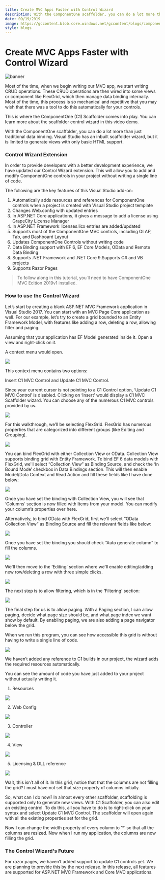 ```yaml
---
title: Create MVC Apps Faster with Control Wizard
description: With the ComponentOne scaffolder, you can do a lot more than just traditional data binding. Visual Studio has an inbuilt scaffolder wizard, but it is limited to generate views with only basic HTML support.
date: 09/19/2019
image: https://gccontent.blob.core.windows.net/gccontent/blogs/componentone/20190325-create-mvc-apps-faster-with-control-wizard/1.jpg
style: blogs
---
```


# Create MVC Apps Faster with Control Wizard

![banner](https://gccontent.blob.core.windows.net/gccontent/blogs/componentone/20190325-create-mvc-apps-faster-with-control-wizard/1.jpg)

Most of the time, when we begin writing our MVC app, we start writing CRUD operations. These CRUD operations are then wired into some views or component like FlexGrid, which then manage data binding internally. Most of the time, this process is so mechanical and repetitive that you may wish that there was a tool to do this automatically for your controls.

This is where the ComponentOne (C1) Scaffolder comes into play. You can learn more about the scaffolder control wizard in this video demo.

With the ComponentOne scaffolder, you can do a lot more than just traditional data binding. Visual Studio has an inbuilt scaffolder wizard, but it is limited to generate views with only basic HTML support.

### Control Wizard Extension

In order to provide developers with a better development experience, we have updated our Control Wizard extension. This will allow you to add and modify ComponentOne controls in your project without writing a single line of code.

The following are the key features of this Visual Studio add-on:
1. Automatically adds resources and references for ComponentOne controls when a project is created with Visual Studio project template
2. Changes Web.config with updated entries
3. In ASP.NET Core applications, it gives a message to add a license using GrapeCity License Manager
4. In ASP.NET Framework licenses.licx entries are added/updated
5. Supports most of the ComponentOne MVC controls, including OLAP, Tab, and Dashboard Layout
6. Updates ComponentOne Controls without writing code
7. Data Binding support with EF 6, EF Core Models, OData and Remote Data Binding
8. Supports .NET Framework and .NET Core
9.Supports C# and VB projects
10. Supports Razor Pages

> To follow along in this tutorial, you'll need to have ComponentOne MVC Edition 2019v1 installed.

### How to use the Control Wizard

Let’s start by creating a blank ASP.NET MVC Framework application in Visual Studio 2017. You can start with an MVC Page Core application as well. For our example, let’s try to create a grid bounded to an Entity Framework Model, with features like adding a row, deleting a row, allowing filter and paging.

Assuming that your application has EF Model generated inside it. Open a view and right-click on it.

A context menu would open.

![](https://gccontent.blob.core.windows.net/gccontent/blogs/componentone/20190325-create-mvc-apps-faster-with-control-wizard/2.jpg)

This context menu contains two options:

Insert C1 MVC Control and Update C1 MVC Control.

Since your current cursor is not pointing to a C1 Control option, ‘Update C1 MVC Control’ is disabled. Clicking on ‘Insert’ would display a C1 MVC Scaffolder wizard. You can choose any of the numerous C1 MVC controls provided by us.

![](https://gccontent.blob.core.windows.net/gccontent/blogs/componentone/20190325-create-mvc-apps-faster-with-control-wizard/3.jpg)

For this walkthrough, we'll be selecting FlexGrid. FlexGrid has numerous properties that are categorized into different groups (like Editing and Grouping).

![](https://gccontent.blob.core.windows.net/gccontent/blogs/componentone/20190325-create-mvc-apps-faster-with-control-wizard/4.jpg)

You can bind FlexGrid with either Collection View or OData. Collection View supports binding grid with Entity Framework. To bind EF 6 data models with FlexGrid, we'll select “Collection View” as Binding Source, and check the ‘In Bound Mode’ checkbox in Data Bindings section. This will then enable Model/Data Context and Read Action and fill these fields like I have done below:

![](https://gccontent.blob.core.windows.net/gccontent/blogs/componentone/20190325-create-mvc-apps-faster-with-control-wizard/5.jpg)

Once you have set the binding with Collection View, you will see that ‘Columns’ section is now filled with Items from your model. You can modify your column’s properties over here.

Alternatively, to bind OData with FlexGrid, first we'll select “OData Collection View” as Binding Source and fill the relevant fields like below:

![](https://gccontent.blob.core.windows.net/gccontent/blogs/componentone/20190325-create-mvc-apps-faster-with-control-wizard/9.jpg)

Once you have set the binding you should check “Auto generate column” to fill the columns.

![](https://gccontent.blob.core.windows.net/gccontent/blogs/componentone/20190325-create-mvc-apps-faster-with-control-wizard/10.jpg)

We'll then move to the ‘Editing’ section where we'll enable editing/adding new row/deleting a row with three simple clicks.

![](https://gccontent.blob.core.windows.net/gccontent/blogs/componentone/20190325-create-mvc-apps-faster-with-control-wizard/11.jpg)

The next step is to allow filtering, which is in the ‘Filtering’ section:

![](https://gccontent.blob.core.windows.net/gccontent/blogs/componentone/20190325-create-mvc-apps-faster-with-control-wizard/12.jpg)

The final step for us is to allow paging. With a Paging section, I can allow paging, decide what page size should be, and what page index we want show by default. By enabling paging, we are also adding a page navigator below the grid.

When we run this program, you can see how accessible this grid is without having to write a single line of code.

![](https://gccontent.blob.core.windows.net/gccontent/blogs/componentone/20190325-create-mvc-apps-faster-with-control-wizard/13.jpg)

We haven’t added any reference to C1 builds in our project, the wizard adds the required resources automatically.

You can see the amount of code you have just added to your project without actually writing it.

1. Resources

![](https://gccontent.blob.core.windows.net/gccontent/blogs/componentone/20190325-create-mvc-apps-faster-with-control-wizard/14.jpg)

2. Web Config

![](https://gccontent.blob.core.windows.net/gccontent/blogs/componentone/20190325-create-mvc-apps-faster-with-control-wizard/15.jpg)

3. Controller

![](https://gccontent.blob.core.windows.net/gccontent/blogs/componentone/20190325-create-mvc-apps-faster-with-control-wizard/16.jpg)

4. View

![](https://gccontent.blob.core.windows.net/gccontent/blogs/componentone/20190325-create-mvc-apps-faster-with-control-wizard/17.jpg)

5. Licensing & DLL reference

![](https://gccontent.blob.core.windows.net/gccontent/blogs/componentone/20190325-create-mvc-apps-faster-with-control-wizard/18.jpg)

Wait, this isn’t all of it. In this grid, notice that that the columns are not filling the grid? I must have not set that size property of columns initially.

So, what can I do now? In almost every other scaffolder, scaffolding is supported only to generate new views. With C1 Scaffolder, you can also edit an existing control. To do this, all you have to do is to right-click on your syntax and select Update C1 MVC Control. The scaffolder will open again with all the existing properties set for the grid.

Now I can change the width property of every column to ‘*’ so that all the columns are resized. Now when I run my application, the columns are now filling the grid.

### The Control Wizard's Future

For razor pages, we haven’t added support to update C1 controls yet. We are planning to provide this by the next release. In this release, all features are supported for ASP.NET MVC Framework and Core MVC applications.